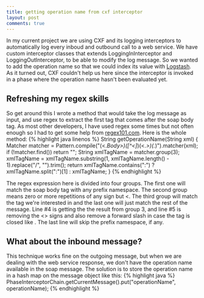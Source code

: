 ```yaml
---
title: getting operation name from cxf interceptor
layout: post
comments: true
---
```

In my current project we are using CXF and its logging interceptors to automatically log every inboud and outbound call to a web service. We have custom interceptor classes that extends LoggingInInterceptor and LoggingOutInterceptor, to be able to modify the log message. So we wanted to add the operation name so that we could index its value with [Logstash](https://www.elastic.co/products/logstash). As it turned out, CXF couldn't help us here since the interceptor is invoked in a phase where the operation name hasn't been evaluated yet.

## Refreshing my regex skills
So get around this I wrote a method that would take the log message as input, and use regex to extract the first tag that comes after the soap body tag. As most other developers, I have used regex some times but not often enough so I had to get some help from [regex101.com](https://regex101.com/). Here is the whole method:
{% highlight java linenos %}
String getOperationName(String xml) {
    Matcher matcher = Pattern.compile("(<.*Body>)([^<]*)(<.*>)(.*)").matcher(xml);
    if (!matcher.find()) return "";
    String xmlTagName = matcher.group(3);
    xmlTagName = xmlTagName.substring(1, xmlTagName.length() - 1).replace("/", "").trim();
    return xmlTagName.contains(":") ? xmlTagName.split(":")[1] : xmlTagName;
}
{% endhighlight %}

The regex expression here is divided into four groups. The first one will match the soap body tag with any prefix namespace. The second group means zero or more repetitions of any sign but <. The third group will match the tag we're interested in and the last one will just match the rest of the message. Line #4 is getting the the result from group 3, and line #5 is removing the <> signs and also remove a forward slash in case the tag is closed like <someTag/>. The last line will skip the prefix namespace, if any.

## What about the inbound message?
This technique works fine on the outgoing message, but when we are dealing with the web service response, we don't have the operation name available in the soap message. The solution is to store the operation name in a hash map on the message object like this:
{% highlight java %}
PhaseInterceptorChain.getCurrentMessage().put("operationName", operationName);
{% endhighlight %}
